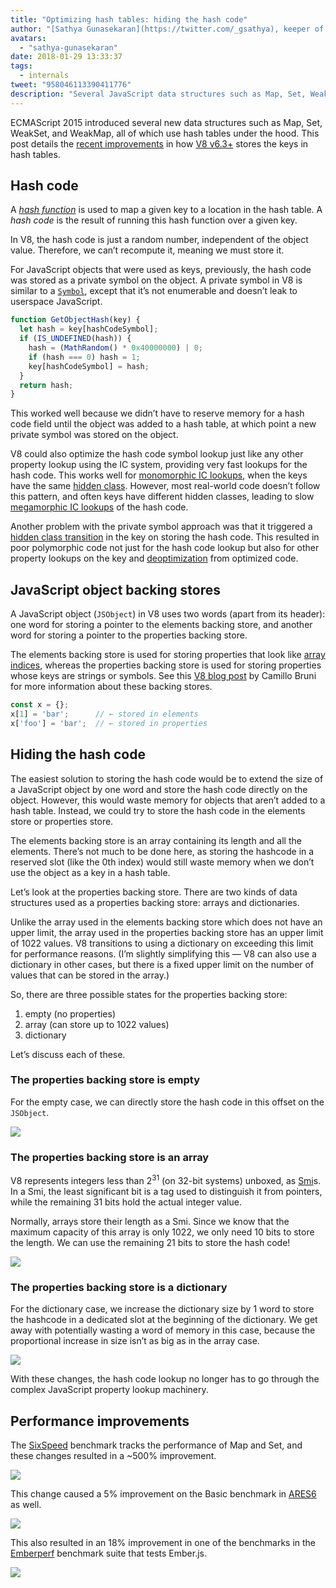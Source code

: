 ```yaml
---
title: "Optimizing hash tables: hiding the hash code"
author: "[Sathya Gunasekaran](https://twitter.com/_gsathya), keeper of hash codes"
avatars:
  - "sathya-gunasekaran"
date: 2018-01-29 13:33:37
tags:
  - internals
tweet: "958046113390411776"
description: "Several JavaScript data structures such as Map, Set, WeakSet, and WeakMap use hash tables under the hood. This article explains how V8 v6.3 improves hash table performance."
---
```

ECMAScript 2015 introduced several new data structures such as Map, Set, WeakSet, and WeakMap, all of which use hash tables under the hood. This post details the [recent improvements](https://bugs.chromium.org/p/v8/issues/detail?id=6404) in how [V8 v6.3+](/blog/v8-release-63) stores the keys in hash tables.

<!--truncate-->
## Hash code

A [_hash function_](https://en.wikipedia.org/wiki/Hash_function) is used to map a given key to a location in the hash table. A _hash code_ is the result of running this hash function over a given key.

In V8, the hash code is just a random number, independent of the object value. Therefore, we can’t recompute it, meaning we must store it.

For JavaScript objects that were used as keys, previously, the hash code was stored as a private symbol on the object. A private symbol in V8 is similar to a [`Symbol`](https://developer.mozilla.org/en-US/docs/Web/JavaScript/Reference/Global_Objects/Symbol), except that it’s not enumerable and doesn’t leak to userspace JavaScript.

```js
function GetObjectHash(key) {
  let hash = key[hashCodeSymbol];
  if (IS_UNDEFINED(hash)) {
    hash = (MathRandom() * 0x40000000) | 0;
    if (hash === 0) hash = 1;
    key[hashCodeSymbol] = hash;
  }
  return hash;
}
```

This worked well because we didn’t have to reserve memory for a hash code field until the object was added to a hash table, at which point a new private symbol was stored on the object.

V8 could also optimize the hash code symbol lookup just like any other property lookup using the IC system, providing very fast lookups for the hash code. This works well for [monomorphic IC lookups](https://en.wikipedia.org/wiki/Inline_caching#Monomorphic_inline_caching), when the keys have the same [hidden class](/). However, most real-world code doesn’t follow this pattern, and often keys have different hidden classes, leading to slow [megamorphic IC lookups](https://en.wikipedia.org/wiki/Inline_caching#Megamorphic_inline_caching) of the hash code.

Another problem with the private symbol approach was that it triggered a [hidden class transition](/#fast-property-access) in the key on storing the hash code. This resulted in poor polymorphic code not just for the hash code lookup but also for other property lookups on the key and [deoptimization](https://floitsch.blogspot.com/2012/03/optimizing-for-v8-inlining.html) from optimized code.

## JavaScript object backing stores

A JavaScript object (`JSObject`) in V8 uses two words (apart from its header): one word for storing a pointer to the elements backing store, and another word for storing a pointer to the properties backing store.

The elements backing store is used for storing properties that look like [array indices](https://tc39.es/ecma262/#sec-array-index), whereas the properties backing store is used for storing properties whose keys are strings or symbols. See this [V8 blog post](/blog/fast-properties) by Camillo Bruni for more information about these backing stores.

```js
const x = {};
x[1] = 'bar';      // ← stored in elements
x['foo'] = 'bar';  // ← stored in properties
```

## Hiding the hash code

The easiest solution to storing the hash code would be to extend the size of a JavaScript object by one word and store the hash code directly on the object. However, this would waste memory for objects that aren’t added to a hash table. Instead, we could try to store the hash code in the elements store or properties store.

The elements backing store is an array containing its length and all the elements. There’s not much to be done here, as storing the hashcode in a reserved slot (like the 0th index) would still waste memory when we don’t use the object as a key in a hash table.

Let’s look at the properties backing store. There are two kinds of data structures used as a properties backing store: arrays and dictionaries.

Unlike the array used in the elements backing store which does not have an upper limit, the array used in the properties backing store has an upper limit of 1022 values. V8 transitions to using a dictionary on exceeding this limit for performance reasons. (I’m slightly simplifying this — V8 can also use a dictionary in other cases, but there is a fixed upper limit on the number of values that can be stored in the array.)

So, there are three possible states for the properties backing store:

1. empty (no properties)
2. array (can store up to 1022 values)
3. dictionary

Let’s discuss each of these.

### The properties backing store is empty

For the empty case, we can directly store the hash code in this offset on the `JSObject`.

![](/_img/hash-code/properties-backing-store-empty.png)

### The properties backing store is an array

V8 represents integers less than 2<sup>31</sup> (on 32-bit systems) unboxed, as [Smi](https://wingolog.org/archives/2011/05/18/value-representation-in-javascript-implementations)s. In a Smi, the least significant bit is a tag used to distinguish it from pointers, while the remaining 31 bits hold the actual integer value.

Normally, arrays store their length as a Smi. Since we know that the maximum capacity of this array is only 1022, we only need 10 bits to store the length. We can use the remaining 21 bits to store the hash code!

![](/_img/hash-code/properties-backing-store-array.png)

### The properties backing store is a dictionary

For the dictionary case, we increase the dictionary size by 1 word to store the hashcode in a dedicated slot at the beginning of the dictionary. We get away with potentially wasting a word of memory in this case, because the proportional increase in size isn’t as big as in the array case.

![](/_img/hash-code/properties-backing-store-dictionary.png)

With these changes, the hash code lookup no longer has to go through the complex JavaScript property lookup machinery.

## Performance improvements

The [SixSpeed](https://github.com/kpdecker/six-speed) benchmark tracks the performance of Map and Set, and these changes resulted in a ~500% improvement.

![](/_img/hash-code/sixspeed.png)

This change caused a 5% improvement on the Basic benchmark in [ARES6](https://webkit.org/blog/7536/jsc-loves-es6/) as well.

![](/_img/hash-code/ares-6.png)

This also resulted in an 18% improvement in one of the benchmarks in the [Emberperf](http://emberperf.eviltrout.com/) benchmark suite that tests Ember.js.

![](/_img/hash-code/emberperf.jpg)
